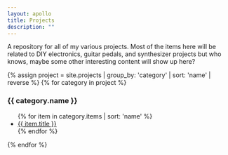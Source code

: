 ```yaml
---
layout: apollo
title: Projects
description: ""
---
```


A repository for all of my various projects. Most of the items here will be related to DIY electronics, guitar pedals, and synthesizer projects but who knows, maybe some other interesting content will show up here?

<!-- <div class="post">
  <ul>
  {% for projects in site.projects %}
    <li>
      <a href="{{ projects.permalink }}" title="{{ projects.title }}">
        {{ projects.title }}
      </a>
      <span>{{ projects.category }}</span>
    </li>
  {% endfor %}
  </ul>
</div> -->

{% assign project = site.projects | group_by: 'category' | sort: 'name' | reverse %}
{% for category in project %}
<h3>{{ category.name }}</h3>
<ul class="posts">
{% for item in category.items | sort: 'name' %}
<li class="gear">
<a href="{{ item.url }}" title="{{ item.title }}">{{ item.title }}</a>
</li>
{% endfor %}
</ul>
{% endfor %}
